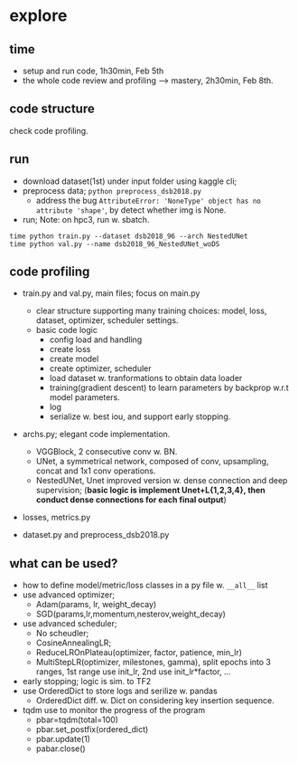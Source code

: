 # explore
## time
- setup and run code, 1h30min, Feb 5th
- the whole code review and profiling --> mastery, 2h30min, Feb 8th.

## code structure
check code profiling.

## run
- download dataset(1st) under input folder using kaggle cli;
- preprocess data; `python preprocess_dsb2018.py`
  - address the bug `AttributeError: 'NoneType' object has no attribute 'shape'`, by detect whether img is None.
- run; Note: on hpc3, run w. sbatch.
```
time python train.py --dataset dsb2018_96 --arch NestedUNet
time python val.py --name dsb2018_96_NestedUNet_woDS
```

## code profiling 

- train.py and val.py, main files; focus on main.py
  - clear structure supporting many training choices: model, loss, dataset, optimizer, scheduler settings.
  - basic code logic
    - config load and handling
    - create loss
    - create model
    - create optimizer, scheduler
    - load dataset w. tranformations to obtain data loader
    - training(gradient descent) to learn parameters by backprop w.r.t model parameters.
    - log
    - serialize w. best iou, and support early stopping.

- archs.py; elegant code implementation.
  - VGGBlock, 2 consecutive conv w. BN.
  - UNet, a symmetrical network, composed of conv, upsampling, concat and 1x1 conv operations.
  - NestedUNet, Unet improved version w. dense connection and deep supervision; (**basic logic is implement Unet+L{1,2,3,4}, then conduct dense connections for each final output**)

- losses, metrics.py
- dataset.py and preprocess_dsb2018.py


## what can be used?
- how to define model/metric/loss classes in a py file w. `__all__` list
- use advanced optimizer;
  - Adam(params, lr, weight_decay)
  - SGD(params,lr,momentum,nesterov,weight_decay)
- use advanced scheduler;
  - No scheudler;
  - CosineAnnealingLR;
  - ReduceLROnPlateau(optimizer, factor, patience, min_lr)
  - MultiStepLR(optimizer, milestones, gamma), split epochs into 3 ranges, 1st range use init_lr, 2nd use init_lr*factor, ...
- early stopping; logic is sim. to TF2
- use OrderedDict to store logs and serilize w. pandas
  - OrderedDict diff. w. Dict on considering key insertion sequence.
- tqdm use to monitor the progress of the program
  - pbar=tqdm(total=100)
  - pbar.set_postfix(ordered_dict)
  - pbar.update(1)
  - pabar.close()

